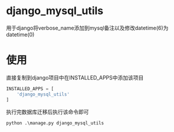 # django_mysql_utils

用于django将verbose_name添加到mysql备注以及修改datetime(6)为datetime(0)

# 使用

直接复制到django项目中在INSTALLED_APPS中添加该项目

```python
INSTALLED_APPS = [
    'django_mysql_utils'
]
```

执行完数据库迁移后执行该命令即可

```shell
python .\manage.py django_mysql_utils
```
